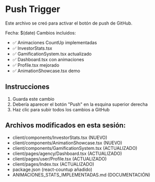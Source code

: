 # Push Trigger

Este archivo se creó para activar el botón de push de GitHub.

Fecha: $(date)
Cambios incluidos:
- ✅ Animaciones CountUp implementadas
- ✅ InvestorStats.tsx 
- ✅ GamificationSystem.tsx actualizado
- ✅ Dashboard.tsx con animaciones
- ✅ Profile.tsx mejorado
- ✅ AnimationShowcase.tsx demo

## Instrucciones
1. Guarda este cambio
2. Debería aparecer el botón "Push" en la esquina superior derecha
3. Haz clic para subir todos los cambios a GitHub

## Archivos modificados en esta sesión:
- client/components/InvestorStats.tsx (NUEVO)
- client/components/AnimationShowcase.tsx (NUEVO)
- client/components/GamificationSystem.tsx (ACTUALIZADO)
- client/pages/agency/Dashboard.tsx (ACTUALIZADO)
- client/pages/user/Profile.tsx (ACTUALIZADO)
- client/pages/Index.tsx (ACTUALIZADO)
- package.json (react-countup añadido)
- ANIMACIONES_STATS_IMPLEMENTADAS.md (DOCUMENTACIÓN)
